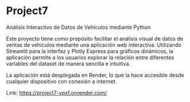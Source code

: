 # Project7

Análisis Interactivo de Datos de Vehículos mediante Python

Este proyecto tiene como propósito facilitar el análisis visual de datos de ventas de vehículos mediante una aplicación web interactiva. Utilizando Streamlit para la interfaz y Plotly Express para gráficos dinámicos, la aplicación permite a los usuarios explorar la relación entre diferentes variables del dataset de manera sencilla e intuitiva.

La aplicación está desplegada en Render, lo que la hace accesible desde cualquier dispositivo con conexión a internet.

Link: https://project7-vpxf.onrender.com/